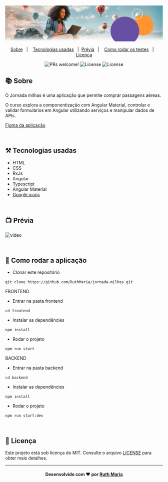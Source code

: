 <img src="./frontend/src/assets/imagens/banner-homepage.png" alt="PRs welcome!" /><br>

<p align="center">
  <a href="#about">Sobre</a>&nbsp;&nbsp;&nbsp;|&nbsp;&nbsp;&nbsp;  
  <a href="#technologies">Tecnologias usadas</a>&nbsp;&nbsp;&nbsp;|&nbsp;
  <a href="#preview">Prévia</a>&nbsp;&nbsp;&nbsp;|&nbsp;&nbsp;&nbsp;
  <a href="#rodar">Como rodar os testes</a>&nbsp;&nbsp;&nbsp;|&nbsp;&nbsp;&nbsp;
  <a href="#license">Licença</a>
</p>

<p align="center">
  <img src="https://img.shields.io/static/v1?label=PRs&message=welcome&color=04d361&labelColor=000000" alt="PRs welcome!" />

  <img alt="License" src="https://img.shields.io/badge/Made%20by-Ruth%20Maria-%2304D361">

  <img alt="License" src="https://img.shields.io/static/v1?label=license&message=MIT&color=04d361&labelColor=000000">
</p>

<a id="about"></a>

## :books: Sobre

O Jornada milhas é uma aplicação que permite comprar passagens aéreas.

O curso explora a componentização com Angular Material, controlar e validar formulários em Angular utilizando serviços e manipular dados de APIs.

[Figma da aplicação](https://www.figma.com/design/SI696t31Q9zlsXKttCoqKP/Angular%3A-Componentiza%C3%A7%C3%A3o-e-Design-com-Angular-Material-%7C-Jornada-Milhas?node-id=0-1&t=GqXifEzZXjxSSVUY-0)

<a id="technologies"></a><br>

## ⚒️ Tecnologias usadas

- HTML
- CSS
- RxJs
- Angular
- Typescript
- Angular Material
- [Google icons](https://fonts.google.com/icons?hl=pt-br)

<a id="preview"></a><br>

## :tv: Prévia

![video](./frontend/src/assets/videos/video.gif)

<a id="rodar"></a><br>

## 🚀 Como rodar a aplicação

- Clonar este repositório

```
git clone https://github.com/RuthMaria/jornada-milhas.git
```

FRONTEND

- Entrar na pasta frontend

```
cd frontend
```

- Instalar as dependêncies

```
npm install
```

- Rodar o projeto

```
npm run start
```

BACKEND

- Entrar na pasta backend

```
cd backend
```

- Instalar as dependêncies

```
npm install
```

- Rodar o projeto

```
npm run start:dev
```

<a id="license"></a><br>

## :memo: Licença

Este projeto está sob licença do MIT. Consulte o arquivo [LICENSE](LICENSE.md) para obter mais detalhes.

---

<h4 align="center">
    Desenvolvido com ❤️ por <a href="https://www.linkedin.com/in/ruth-maria-9b256071/" target="_blank">Ruth Maria</a>
</h4>
